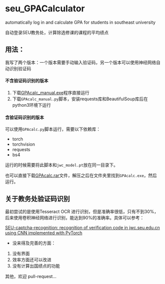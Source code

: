 # seu_GPACalculator
automatically log in and calculate GPA for students in southeast university   

自动登录SEU教务处，计算除选修课的课程的平均绩点 

## 用法：  

我写了两个版本：一个版本需要手动输入验证码，另一个版本可以使用神经网络自动识别验证码

#### 不含验证码识别的版本

1. 下载[GPAcalc_manual.exe](https://github.com/wolverinn/seu_GPACalculator/releases/tag/v3.0)程序直接运行  
2. 下载```GPAcalc_manual.py```脚本，安装requests库和BeautifulSoup库后在python3环境下运行   

#### 含验证码识别的版本

可以使用```GPAcalc.py```脚本运行，需要以下依赖库：
- torch
- torchvision
- requests
- bs4

运行的时候需要将此脚本和```jwc_model.pt```放在同一目录下。

也可以直接下载[GPAcalc.rar](https://github.com/wolverinn/seu_GPACalculator/releases/tag/v3.0)文件，解压之后在文件夹里找到```GPAcalc.exe```，然后运行。

## 关于教务处验证码识别

最初尝试的是使用Tesseract OCR 进行识别，但是准确率很低，只有不到30%，后来使用卷积神经网络进行识别，能达到90%的准确率。具体可以参考：

[SEU-captcha-recognition: recognition of verification code in jwc.seu.edu.cn using CNN implemented with PyTorch](./SEU-captcha-recognition)

- 没来得及完善的方面：  
1. 没有界面  
2. 效率方面还可以改进  
3. 没有计算出国绩点的功能

其他，欢迎 pull-request...
